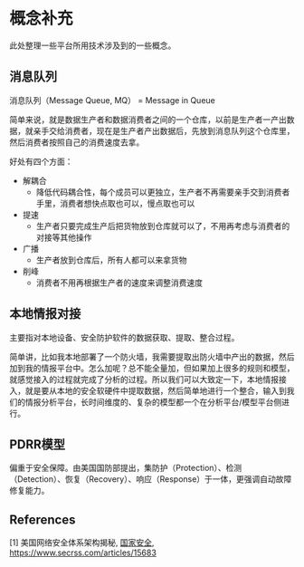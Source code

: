 # 概念补充

此处整理一些平台所用技术涉及到的一些概念。



## 消息队列

消息队列（Message Queue, MQ） = Message in Queue

简单来说，就是数据生产者和数据消费者之间的一个仓库，以前是生产者一产出数据，就亲手交给消费者，现在是生产者产出数据后，先放到消息队列这个仓库里，然后消费者按照自己的消费速度去拿。

好处有四个方面：

-   解耦合
    -   降低代码耦合性，每个成员可以更独立，生产者不再需要亲手交到消费者手里，消费者想快点取也可以，慢点取也可以
-   提速
    -   生产者只要完成生产后把货物放到仓库就可以了，不用再考虑与消费者的对接等其他操作
-   广播
    -   生产者放到仓库后，所有人都可以来拿货物
-   削峰
    -   消费者不用再根据生产者的速度来调整消费速度



## 本地情报对接

主要指对本地设备、安全防护软件的数据获取、提取、整合过程。

简单讲，比如我本地部署了一个防火墙，我需要提取出防火墙中产出的数据，然后加到我的情报平台中。怎么加呢？总不能全量加，但如果加上很多的规则和模型，就感觉接入的过程就完成了分析的过程。所以我们可以大致定一下，本地情报接入，就是要从本地的安全软硬件中提取数据，然后简单地进行一个整合，输入到我们的情报分析平台，长时间维度的、复杂的模型都一个在分析平台/模型平台侧进行。



## PDRR模型

偏重于安全保障。由美国国防部提出，集防护（Protection）、检测（Detection）、恢复（Recovery）、响应（Response）于一体，更强调自动故障修复能力。







## References

\[1] 美国网络安全体系架构揭秘, [国家安全](https://www.secrss.com/articles?tag=国家安全),  https://www.secrss.com/articles/15683